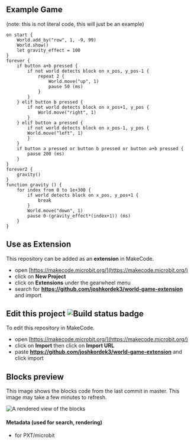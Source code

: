 ## Example Game
(note: this is not literal code, this will just be an example)
```
on start {
    World.add_by("row", 1, -9, 99)
    World.show()
    let gravity_effect = 100
}
forever {
    if button a+b pressed {
        if not world detects block on x_pos, y_pos-1 {
            repeat 2 {
                World.move("up", 1)
                pause 50 (ms)
            }
        }
    } elif button b pressed {
        if not world detects block on x_pos+1, y_pos {
            World.move("right", 1)
        }
    } elif button a pressed {
        if not world detects block on x_pos-1, y_pos {
        World.move("left", 1)
        }
    }
    if button a pressed or button b pressed or button a+b pressed {
        pause 200 (ms)
    }
}
forever2 {
    gravity()
}
function gravity () {
    for index from 0 to 1e+300 {
        if world detects block on x_pos, y_pos+1 {
            break
        }
        World.move("down", 1)
        pause 0-(gravity_effect*(index+1)) (ms)
    }
}
```

## Use as Extension

This repository can be added as an **extension** in MakeCode.

* open [https://makecode.microbit.org/](https://makecode.microbit.org/)
* click on **New Project**
* click on **Extensions** under the gearwheel menu
* search for **https://github.com/joshkordek3/world-game-extension** and import

## Edit this project ![Build status badge](https://github.com/joshkordek3/world-game-extension/workflows/MakeCode/badge.svg)

To edit this repository in MakeCode.

* open [https://makecode.microbit.org/](https://makecode.microbit.org/)
* click on **Import** then click on **Import URL**
* paste **https://github.com/joshkordek3/world-game-extension** and click import

## Blocks preview

This image shows the blocks code from the last commit in master.
This image may take a few minutes to refresh.

![A rendered view of the blocks](https://github.com/joshkordek3/world-game-extension/raw/master/.github/makecode/blocks.png)

#### Metadata (used for search, rendering)

* for PXT/microbit
<script src="https://makecode.com/gh-pages-embed.js"></script><script>makeCodeRender("{{ site.makecode.home_url }}", "{{ site.github.owner_name }}/{{ site.github.repository_name }}");</script>
